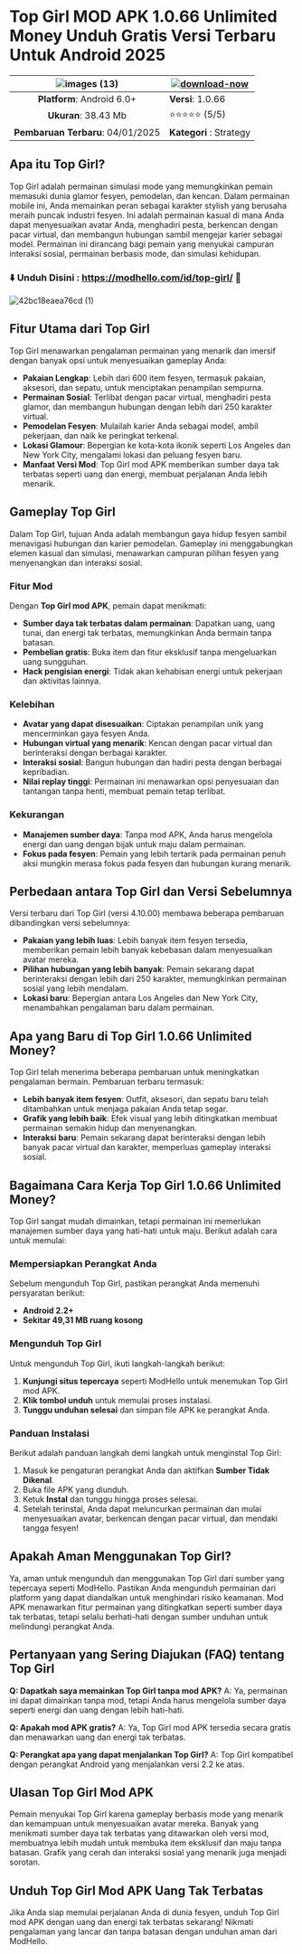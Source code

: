# Top Girl MOD APK 1.0.66 Unlimited Money Unduh Gratis Versi Terbaru Untuk Android 2025

|![images (13)](https://github.com/user-attachments/assets/5fcc1505-3252-4981-aa38-cc3b95524c32)|[![download-now](https://github.com/user-attachments/assets/22657e67-9d2d-46af-a41a-5d365d2ddc1f)](https://modhello.com/id/top-girl/)  |
|:-------------------------------------------------:|-----------------------|
| **Platform**: Android 6.0+                      | **Versi**: 1.0.66    |
| **Ukuran**: 38.43 Mb                                | ⭐️⭐️⭐️⭐️⭐️ (5/5) |
| **Pembaruan Terbaru**: 04/01/2025                      | **Kategori** : Strategy |


## Apa itu Top Girl?

Top Girl adalah permainan simulasi mode yang memungkinkan pemain memasuki dunia glamor fesyen, pemodelan, dan kencan. Dalam permainan mobile ini, Anda memainkan peran sebagai karakter stylish yang berusaha meraih puncak industri fesyen. Ini adalah permainan kasual di mana Anda dapat menyesuaikan avatar Anda, menghadiri pesta, berkencan dengan pacar virtual, dan membangun hubungan sambil mengejar karier sebagai model. Permainan ini dirancang bagi pemain yang menyukai campuran interaksi sosial, permainan berbasis mode, dan simulasi kehidupan.

### ⬇️ Unduh Disini : https://modhello.com/id/top-girl/  📲
![42bc18eaea76cd (1)](https://github.com/user-attachments/assets/cabfb493-ce31-4b88-9387-0213b97f82da)


## Fitur Utama dari Top Girl

Top Girl menawarkan pengalaman permainan yang menarik dan imersif dengan banyak opsi untuk menyesuaikan gameplay Anda:

- **Pakaian Lengkap**: Lebih dari 600 item fesyen, termasuk pakaian, aksesori, dan sepatu, untuk menciptakan penampilan sempurna.
- **Permainan Sosial**: Terlibat dengan pacar virtual, menghadiri pesta glamor, dan membangun hubungan dengan lebih dari 250 karakter virtual.
- **Pemodelan Fesyen**: Mulailah karier Anda sebagai model, ambil pekerjaan, dan naik ke peringkat terkenal.
- **Lokasi Glamour**: Bepergian ke kota-kota ikonik seperti Los Angeles dan New York City, mengalami lokasi dan peluang fesyen baru.
- **Manfaat Versi Mod**: Top Girl mod APK memberikan sumber daya tak terbatas seperti uang dan energi, membuat perjalanan Anda lebih menarik.

## Gameplay Top Girl

Dalam Top Girl, tujuan Anda adalah membangun gaya hidup fesyen sambil menavigasi hubungan dan karier pemodelan. Gameplay ini menggabungkan elemen kasual dan simulasi, menawarkan campuran pilihan fesyen yang menyenangkan dan interaksi sosial.

### Fitur Mod

Dengan **Top Girl mod APK**, pemain dapat menikmati:

- **Sumber daya tak terbatas dalam permainan**: Dapatkan uang, uang tunai, dan energi tak terbatas, memungkinkan Anda bermain tanpa batasan.
- **Pembelian gratis**: Buka item dan fitur eksklusif tanpa mengeluarkan uang sungguhan.
- **Hack pengisian energi**: Tidak akan kehabisan energi untuk pekerjaan dan aktivitas lainnya.

### Kelebihan

- **Avatar yang dapat disesuaikan**: Ciptakan penampilan unik yang mencerminkan gaya fesyen Anda.
- **Hubungan virtual yang menarik**: Kencan dengan pacar virtual dan berinteraksi dengan berbagai karakter.
- **Interaksi sosial**: Bangun hubungan dan hadiri pesta dengan berbagai kepribadian.
- **Nilai replay tinggi**: Permainan ini menawarkan opsi penyesuaian dan tantangan tanpa henti, membuat pemain tetap terlibat.

### Kekurangan

- **Manajemen sumber daya**: Tanpa mod APK, Anda harus mengelola energi dan uang dengan bijak untuk maju dalam permainan.
- **Fokus pada fesyen**: Pemain yang lebih tertarik pada permainan penuh aksi mungkin merasa fokus pada fesyen dan hubungan kurang menarik.

## Perbedaan antara Top Girl dan Versi Sebelumnya

Versi terbaru dari Top Girl (versi 4.10.00) membawa beberapa pembaruan dibandingkan versi sebelumnya:

- **Pakaian yang lebih luas**: Lebih banyak item fesyen tersedia, memberikan pemain lebih banyak kebebasan dalam menyesuaikan avatar mereka.
- **Pilihan hubungan yang lebih banyak**: Pemain sekarang dapat berinteraksi dengan lebih dari 250 karakter, memungkinkan permainan sosial yang lebih mendalam.
- **Lokasi baru**: Bepergian antara Los Angeles dan New York City, menambahkan pengalaman baru dalam permainan.

## Apa yang Baru di Top Girl 1.0.66 Unlimited Money?

Top Girl telah menerima beberapa pembaruan untuk meningkatkan pengalaman bermain. Pembaruan terbaru termasuk:

- **Lebih banyak item fesyen**: Outfit, aksesori, dan sepatu baru telah ditambahkan untuk menjaga pakaian Anda tetap segar.
- **Grafik yang lebih baik**: Efek visual yang lebih ditingkatkan membuat permainan semakin hidup dan menyenangkan.
- **Interaksi baru**: Pemain sekarang dapat berinteraksi dengan lebih banyak pacar virtual dan karakter, memperluas gameplay interaksi sosial.

## Bagaimana Cara Kerja Top Girl 1.0.66 Unlimited Money?

Top Girl sangat mudah dimainkan, tetapi permainan ini memerlukan manajemen sumber daya yang hati-hati untuk maju. Berikut adalah cara untuk memulai:

### Mempersiapkan Perangkat Anda

Sebelum mengunduh Top Girl, pastikan perangkat Anda memenuhi persyaratan berikut:
- **Android 2.2+**
- **Sekitar 49,31 MB ruang kosong**

### Mengunduh Top Girl

Untuk mengunduh Top Girl, ikuti langkah-langkah berikut:
1. **Kunjungi situs tepercaya** seperti ModHello untuk menemukan Top Girl mod APK.
2. **Klik tombol unduh** untuk memulai proses instalasi.
3. **Tunggu unduhan selesai** dan simpan file APK ke perangkat Anda.

### Panduan Instalasi

Berikut adalah panduan langkah demi langkah untuk menginstal Top Girl:

1. Masuk ke pengaturan perangkat Anda dan aktifkan **Sumber Tidak Dikenal**.
2. Buka file APK yang diunduh.
3. Ketuk **Instal** dan tunggu hingga proses selesai.
4. Setelah terinstal, Anda dapat meluncurkan permainan dan mulai menyesuaikan avatar, berkencan dengan pacar virtual, dan mendaki tangga fesyen!

## Apakah Aman Menggunakan Top Girl?

Ya, aman untuk mengunduh dan menggunakan Top Girl dari sumber yang tepercaya seperti ModHello. Pastikan Anda mengunduh permainan dari platform yang dapat diandalkan untuk menghindari risiko keamanan. Mod APK menawarkan fitur permainan yang ditingkatkan seperti sumber daya tak terbatas, tetapi selalu berhati-hati dengan sumber unduhan untuk melindungi perangkat Anda.

## Pertanyaan yang Sering Diajukan (FAQ) tentang Top Girl

**Q: Dapatkah saya memainkan Top Girl tanpa mod APK?**
A: Ya, permainan ini dapat dimainkan tanpa mod, tetapi Anda harus mengelola sumber daya seperti energi dan uang dengan lebih hati-hati.

**Q: Apakah mod APK gratis?**
A: Ya, Top Girl mod APK tersedia secara gratis dan menawarkan uang dan energi tak terbatas.

**Q: Perangkat apa yang dapat menjalankan Top Girl?**
A: Top Girl kompatibel dengan perangkat Android yang menjalankan versi 2.2 ke atas.

## Ulasan Top Girl Mod APK

Pemain menyukai Top Girl karena gameplay berbasis mode yang menarik dan kemampuan untuk menyesuaikan avatar mereka. Banyak yang menikmati sumber daya tak terbatas yang ditawarkan oleh versi mod, membuatnya lebih mudah untuk membuka item eksklusif dan maju tanpa batasan. Grafik yang cerah dan interaksi sosial yang menarik juga menjadi sorotan.

## Unduh Top Girl Mod APK Uang Tak Terbatas

Jika Anda siap memulai perjalanan Anda di dunia fesyen, unduh Top Girl mod APK dengan uang dan energi tak terbatas sekarang! Nikmati pengalaman yang lancar dan tanpa batasan dengan unduhan aman dari ModHello.
